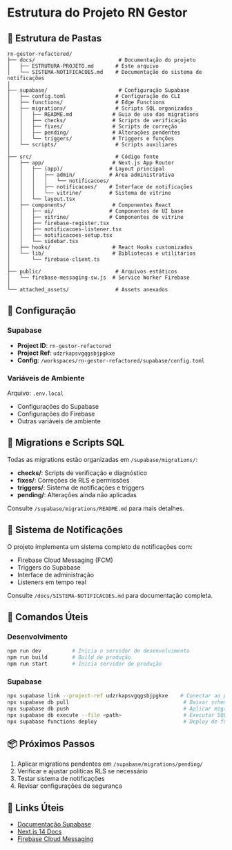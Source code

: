 # Estrutura do Projeto RN Gestor

## 📁 Estrutura de Pastas

```
rn-gestor-refactored/
├── docs/                           # Documentação do projeto
│   ├── ESTRUTURA-PROJETO.md       # Este arquivo
│   └── SISTEMA-NOTIFICACOES.md    # Documentação do sistema de notificações
│
├── supabase/                       # Configuração Supabase
│   ├── config.toml                # Configuração do CLI
│   ├── functions/                 # Edge Functions
│   ├── migrations/                # Scripts SQL organizados
│   │   ├── README.md             # Guia de uso das migrations
│   │   ├── checks/               # Scripts de verificação
│   │   ├── fixes/                # Scripts de correção
│   │   ├── pending/              # Alterações pendentes
│   │   └── triggers/             # Triggers e funções
│   └── scripts/                   # Scripts auxiliares
│
├── src/                           # Código fonte
│   ├── app/                      # Next.js App Router
│   │   ├── (app)/               # Layout principal
│   │   │   ├── admin/           # Área administrativa
│   │   │   │   └── notificacoes/
│   │   │   ├── notificacoes/    # Interface de notificações
│   │   │   └── vitrine/         # Sistema de vitrine
│   │   └── layout.tsx
│   ├── components/               # Componentes React
│   │   ├── ui/                  # Componentes de UI base
│   │   ├── vitrine/             # Componentes de vitrine
│   │   ├── firebase-register.tsx
│   │   ├── notificacoes-listener.tsx
│   │   ├── notificacoes-setup.tsx
│   │   └── sidebar.tsx
│   ├── hooks/                    # React Hooks customizados
│   └── lib/                      # Bibliotecas e utilitários
│       └── firebase-client.ts
│
├── public/                        # Arquivos estáticos
│   └── firebase-messaging-sw.js  # Service Worker Firebase
│
└── attached_assets/               # Assets anexados

```

## 🔧 Configuração

### Supabase
- **Project ID**: `rn-gestor-refactored`
- **Project Ref**: `udzrkapsvgqgsbjpgkxe`
- **Config**: `/workspaces/rn-gestor-refactored/supabase/config.toml`

### Variáveis de Ambiente
Arquivo: `.env.local`
- Configurações do Supabase
- Configurações do Firebase
- Outras variáveis de ambiente

## 📝 Migrations e Scripts SQL

Todas as migrations estão organizadas em `/supabase/migrations/`:

- **checks/**: Scripts de verificação e diagnóstico
- **fixes/**: Correções de RLS e permissões
- **triggers/**: Sistema de notificações e triggers
- **pending/**: Alterações ainda não aplicadas

Consulte `/supabase/migrations/README.md` para mais detalhes.

## 🔔 Sistema de Notificações

O projeto implementa um sistema completo de notificações com:
- Firebase Cloud Messaging (FCM)
- Triggers do Supabase
- Interface de administração
- Listeners em tempo real

Consulte `/docs/SISTEMA-NOTIFICACOES.md` para documentação completa.

## 🚀 Comandos Úteis

### Desenvolvimento
```bash
npm run dev          # Inicia o servidor de desenvolvimento
npm run build        # Build de produção
npm run start        # Inicia servidor de produção
```

### Supabase
```bash
npx supabase link --project-ref udzrkapsvgqgsbjpgkxe    # Conectar ao projeto
npx supabase db pull                                     # Baixar schema remoto
npx supabase db push                                     # Aplicar migrations locais
npx supabase db execute --file <path>                    # Executar SQL
npx supabase functions deploy                            # Deploy de functions
```

## 📦 Próximos Passos

1. Aplicar migrations pendentes em `/supabase/migrations/pending/`
2. Verificar e ajustar políticas RLS se necessário
3. Testar sistema de notificações
4. Revisar configurações de segurança

## 🔗 Links Úteis

- [Documentação Supabase](https://supabase.com/docs)
- [Next.js 14 Docs](https://nextjs.org/docs)
- [Firebase Cloud Messaging](https://firebase.google.com/docs/cloud-messaging)
